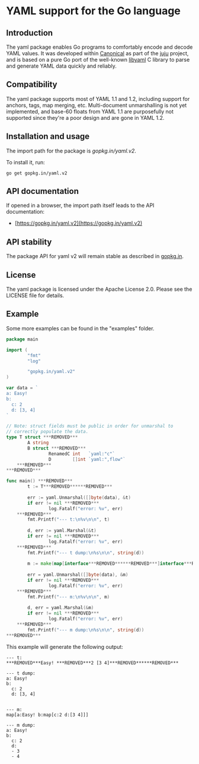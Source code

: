 # YAML support for the Go language

Introduction
------------

The yaml package enables Go programs to comfortably encode and decode YAML
values. It was developed within [Canonical](https://www.canonical.com) as
part of the [juju](https://juju.ubuntu.com) project, and is based on a
pure Go port of the well-known [libyaml](http://pyyaml.org/wiki/LibYAML)
C library to parse and generate YAML data quickly and reliably.

Compatibility
-------------

The yaml package supports most of YAML 1.1 and 1.2, including support for
anchors, tags, map merging, etc. Multi-document unmarshalling is not yet
implemented, and base-60 floats from YAML 1.1 are purposefully not
supported since they're a poor design and are gone in YAML 1.2.

Installation and usage
----------------------

The import path for the package is *gopkg.in/yaml.v2*.

To install it, run:

    go get gopkg.in/yaml.v2

API documentation
-----------------

If opened in a browser, the import path itself leads to the API documentation:

  * [https://gopkg.in/yaml.v2](https://gopkg.in/yaml.v2)

API stability
-------------

The package API for yaml v2 will remain stable as described in [gopkg.in](https://gopkg.in).


License
-------

The yaml package is licensed under the Apache License 2.0. Please see the LICENSE file for details.


Example
-------

Some more examples can be found in the "examples" folder.

```Go
package main

import (
        "fmt"
        "log"

        "gopkg.in/yaml.v2"
)

var data = `
a: Easy!
b:
  c: 2
  d: [3, 4]
`

// Note: struct fields must be public in order for unmarshal to
// correctly populate the data.
type T struct ***REMOVED***
        A string
        B struct ***REMOVED***
                RenamedC int   `yaml:"c"`
                D        []int `yaml:",flow"`
    ***REMOVED***
***REMOVED***

func main() ***REMOVED***
        t := T***REMOVED******REMOVED***
    
        err := yaml.Unmarshal([]byte(data), &t)
        if err != nil ***REMOVED***
                log.Fatalf("error: %v", err)
    ***REMOVED***
        fmt.Printf("--- t:\n%v\n\n", t)
    
        d, err := yaml.Marshal(&t)
        if err != nil ***REMOVED***
                log.Fatalf("error: %v", err)
    ***REMOVED***
        fmt.Printf("--- t dump:\n%s\n\n", string(d))
    
        m := make(map[interface***REMOVED******REMOVED***]interface***REMOVED******REMOVED***)
    
        err = yaml.Unmarshal([]byte(data), &m)
        if err != nil ***REMOVED***
                log.Fatalf("error: %v", err)
    ***REMOVED***
        fmt.Printf("--- m:\n%v\n\n", m)
    
        d, err = yaml.Marshal(&m)
        if err != nil ***REMOVED***
                log.Fatalf("error: %v", err)
    ***REMOVED***
        fmt.Printf("--- m dump:\n%s\n\n", string(d))
***REMOVED***
```

This example will generate the following output:

```
--- t:
***REMOVED***Easy! ***REMOVED***2 [3 4]***REMOVED******REMOVED***

--- t dump:
a: Easy!
b:
  c: 2
  d: [3, 4]


--- m:
map[a:Easy! b:map[c:2 d:[3 4]]]

--- m dump:
a: Easy!
b:
  c: 2
  d:
  - 3
  - 4
```

